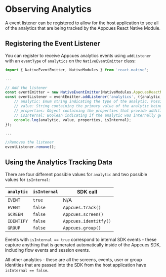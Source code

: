 # Observing Analytics

A event listener can be registered to allow for the host application to see all of the analytics that are being tracked by the Appcues React Native Module.

## Registering the Event Listener

You can register to receive Appcues analytics events using `addListener` with an `eventType` of `analytics` on the `NativeEventEmitter` class:

```js
import { NativeEventEmitter, NativeModules } from 'react-native';

...

// Add the listener
const eventEmitter = new NativeEventEmitter(NativeModules.AppcuesReactNative);
const eventListener = eventEmitter.addListener('analytics', ({analytic, value, properties, isInternal}) => {
    // analytic: Enum string indicating the type of the analytic. Possible values listed below.
    // value: String containing the primary value of the analytic being tracked. For events - the event name, for screens - the screen title, for identify - the user ID, for group - the group ID.
    // properties: Object containing the properties that provide additional context about the analytic.
    // isInternal: Boolean indicating if the analytic was internally generated by the SDK, as opposed to passed in from the host application.
    console.log(analytic, value, properties, isInternal);
});

...

//Removes the listener
eventListener.remove();
 ```

## Using the Analytics Tracking Data

There are four different possible values for `analytic` and two possible values for `isInternal`:

| `analytic`     | `isInternal` | SDK call              |
| -------------- | ------------ | --------------------- |
| `EVENT`        | `true`       | N/A                   |
| `EVENT`        | `false`      | `Appcues.track()`     |
| `SCREEN`       | `false`      | `Appcues.screen()`    |
| `IDENTIFY`     | `false`      | `Appcues.identitfy()` |
| `GROUP`        | `false`      | `Appcues.group()`     |

Events with `isInternal == true` correspond to internal SDK events - these capture anything that is generated automatically inside of the Appcues SDK, including flow events and session events.

All other analytics - these are all the screens, events, user or group identities that are passed into the SDK from the host application have `isInternal == false`.
